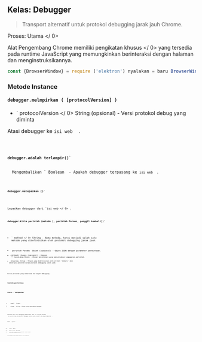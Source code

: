 ## Kelas: Debugger

> Transport alternatif untuk protokol debugging jarak jauh Chrome.

Proses:  Utama </ 0></p> 

Alat Pengembang Chrome memiliki  pengikatan khusus </ 0> yang tersedia pada runtime JavaScript yang memungkinkan berinteraksi dengan halaman dan menginstruksikannya.</p> 

```javascript
const {BrowserWindow} = require ('elektron') nyalakan = baru BrowserWindow () mencoba {win.webContents.debugger.attach ('1.1')} ha (err) {console.log ('Debugger melampirkan gagal:', err )} win.webContents.debugger.on ('hapus' (acara, alasan) = & gt; {console.log ('Debugger yang tertutup karena:', alasan)}) win.webContents.debugger.on ('pesan' acara, metode, params) = & gt; {jika (metode === 'Network.requestWillBeSent') {jika (params.request.url === 'https://www.github.com') {win.webContents. debugger.detach ()}}}) win.webContents.debugger.sendCommand ('Network.enable')
```

### Metode Instance

#### `debugger.melmpirkan ( [protocolVersion] )`

* ` protocolVersion </ 0>  String (opsional) - Versi protokol debug yang diminta</li>
</ul>

<p>Atasi debugger ke <code>isi web </ 0> .</p>

<h4><code>debugger.adalah terlampir()`</h4> 
  Mengembalikan ` Boolean </ 0> - Apakah debugger terpasang ke <code>isi web </ 0> .</p>

<h4><code>debugger.melepaskan ()`</h4> 
  
  Lepaskan debugger dari `isi web </ 0> .</p>

<h4><code>debugger.kirim perintah (metode [, perintah Params, panggil kembali])`</h4> 
  
  * ` method </ 0>  String - Nama metode, harus menjadi salah satu metode yang didefinisikan oleh
  protokol debugging jarak jauh.</li>
<li><code> perintah Params </ 0> Objek (opsional) - Objek JSON dengan parameter permintaan.</li>
<li><code>callback` Fungsi (opsional) - Respon 
    *  kesalahan</ 0> Objek - Pesan kesalahan yang menunjukkan kegagalan perintah.</li>
<li><code> mengulang </ 0> Setiap - Respon yang didefinisikan oleh atribut 'kembali' dari
  deskripsi perintah dalam protokol debugging jarak jauh.</li>
</ul></li>
</ul>

<p>Kirim perintah yang diberikan ke target debugging.</p>

<h3>Contoh peristiwa</h3>

<h4>Acara : 'melepaskan'</h4>

<ul>
<li><code> event </ 0>  Acara</li>
<li><code> alasan </ 0>  String - Alasan untuk memisahkan debugger.</li>
</ul>

<p>Emitted saat sesi debugging dihentikan. Hal ini terjadi ketika
 <code>isi web</ 0> ditutup atau devtools dipanggil untuk < web > konten < 0> yang dilampirkan </ 0> .</p>

<h4>Acara : 'pesan'</h4>

<ul>
<li><code> event </ 0>  Acara</li>
<li><code> metode </ 0> String - nama metode.</li>
<li><code> params </ 0> Objek - Parameter acara ditentukan oleh  atribut 'parameter'
 dalam protokol debugging jarak jauh.</li>
</ul>

<p>Emitted kapanpun terjadi debugging sasaran soal acara instrumentasi .</p>